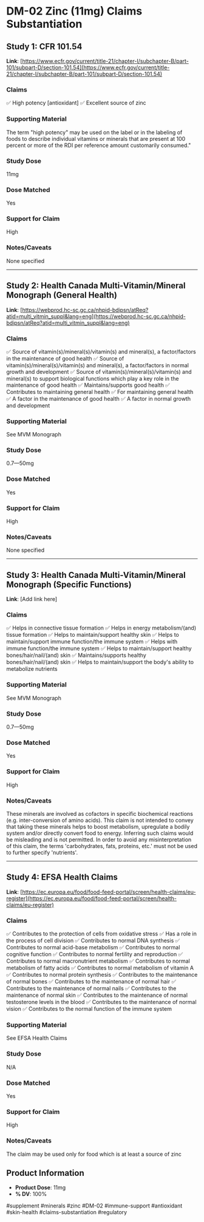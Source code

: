 # DM-02 Zinc (11mg) Claims Substantiation

## Study 1: CFR 101.54
**Link**: [https://www.ecfr.gov/current/title-21/chapter-I/subchapter-B/part-101/subpart-D/section-101.54](https://www.ecfr.gov/current/title-21/chapter-I/subchapter-B/part-101/subpart-D/section-101.54)

### Claims
✅ High potency [antioxidant]
✅ Excellent source of zinc

### Supporting Material
The term "high potency" may be used on the label or in the labeling of foods to describe individual vitamins or minerals that are present at 100 percent or more of the RDI per reference amount customarily consumed."

### Study Dose
11mg

### Dose Matched
Yes

### Support for Claim
High

### Notes/Caveats
None specified

---

## Study 2: Health Canada Multi-Vitamin/Mineral Monograph (General Health)
**Link**: [https://webprod.hc-sc.gc.ca/nhpid-bdipsn/atReq?atid=multi_vitmin_suppl&lang=eng](https://webprod.hc-sc.gc.ca/nhpid-bdipsn/atReq?atid=multi_vitmin_suppl&lang=eng)

### Claims
✅ Source of vitamin(s)/mineral(s)/vitamin(s) and mineral(s), a factor/factors in the maintenance of good health
✅ Source of vitamin(s)/mineral(s)/vitamin(s) and mineral(s), a factor/factors in normal growth and development
✅ Source of vitamin(s)/mineral(s)/vitamin(s) and mineral(s) to support biological functions which play a key role in the maintenance of good health
✅ Maintains/supports good health
✅ Contributes to maintaining general health
✅ For maintaining general health
✅ A factor in the maintenance of good health
✅ A factor in normal growth and development

### Supporting Material
See MVM Monograph

### Study Dose
0.7—50mg

### Dose Matched
Yes

### Support for Claim
High

### Notes/Caveats
None specified

---

## Study 3: Health Canada Multi-Vitamin/Mineral Monograph (Specific Functions)
**Link**: [Add link here]

### Claims
✅ Helps in connective tissue formation
✅ Helps in energy metabolism/(and) tissue formation
✅ Helps to maintain/support healthy skin
✅ Helps to maintain/support immune function/the immune system
✅ Helps with immune function/the immune system
✅ Helps to maintain/support healthy bones/hair/nail/(and) skin
✅ Maintains/supports healthy bones/hair/nail/(and) skin
✅ Helps to maintain/support the body's ability to metabolize nutrients

### Supporting Material
See MVM Monograph

### Study Dose
0.7—50mg

### Dose Matched
Yes

### Support for Claim
High

### Notes/Caveats
These minerals are involved as cofactors in specific biochemical reactions (e.g. inter-conversion of amino acids). This claim is not intended to convey that taking these minerals helps to boost metabolism, upregulate a bodily system and/or directly convert food to energy. Inferring such claims would be misleading and is not permitted. In order to avoid any misinterpretation of this claim, the terms 'carbohydrates, fats, proteins, etc.' must not be used to further specify 'nutrients'.

---

## Study 4: EFSA Health Claims
**Link**: [https://ec.europa.eu/food/food-feed-portal/screen/health-claims/eu-register](https://ec.europa.eu/food/food-feed-portal/screen/health-claims/eu-register)

### Claims
✅ Contributes to the protection of cells from oxidative stress
✅ Has a role in the process of cell division
✅ Contributes to normal DNA synthesis
✅ Contributes to normal acid-base metabolism
✅ Contributes to normal cognitive function
✅ Contributes to normal fertility and reproduction
✅ Contributes to normal macronutrient metabolism
✅ Contributes to normal metabolism of fatty acids
✅ Contributes to normal metabolism of vitamin A
✅ Contributes to normal protein synthesis
✅ Contributes to the maintenance of normal bones
✅ Contributes to the maintenance of normal hair
✅ Contributes to the maintenance of normal nails
✅ Contributes to the maintenance of normal skin
✅ Contributes to the maintenance of normal testosterone levels in the blood
✅ Contributes to the maintenance of normal vision
✅ Contributes to the normal function of the immune system

### Supporting Material
See EFSA Health Claims

### Study Dose
N/A

### Dose Matched
Yes

### Support for Claim
High

### Notes/Caveats
The claim may be used only for food which is at least a source of zinc

## Product Information
- **Product Dose**: 11mg
- **% DV**: 100%

#supplement #minerals #zinc #DM-02 #immune-support #antioxidant #skin-health #claims-substantiation #regulatory